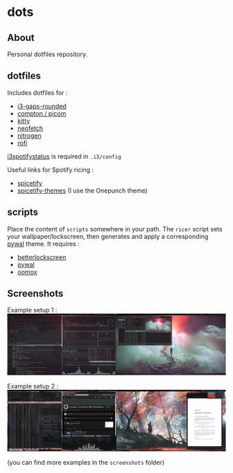 # dots

## About

Personal dotfiles repository.

## dotfiles

Includes dotfiles for :

- [i3-gaps-rounded](https://github.com/resloved/i3)
- [compton / picom](https://github.com/yshui/picom)
- [kitty](https://github.com/kovidgoyal/kitty)
- [neofetch](https://github.com/dylanaraps/neofetch)
- [nitrogen](https://wiki.archlinux.org/index.php/Nitrogen)
- [rofi](https://github.com/davatorium/rofi)

[i3spotifystatus](https://github.com/rpieja/i3spotifystatus) is required in `.i3/config`

Useful links for Spotify ricing :

- [spicetify](https://github.com/khanhas/Spicetify)
- [spicetify-themes](https://github.com/morpheusthewhite/spicetify-themes) (I use the Onepunch theme)

## scripts

Place the content of `scripts` somewhere in your path.
The `ricer` script sets your wallpaper/lockscreen, then generates and apply a
corresponding [pywal](https://github.com/dylanaraps/pywal) theme.
It requires :
- [betterlockscreen](https://github.com/pavanjadhaw/betterlockscreen)
- [pywal](https://github.com/dylanaraps/pywal)
- [oomox](https://github.com/themix-project/oomox)


## Screenshots

Example setup 1 :
![Screenshot 1](./screenshots/screen1.png)

Example setup 2 :
![Screenshot 2](./screenshots/screen4.png)

(you can find more examples in the `screenshots` folder)
